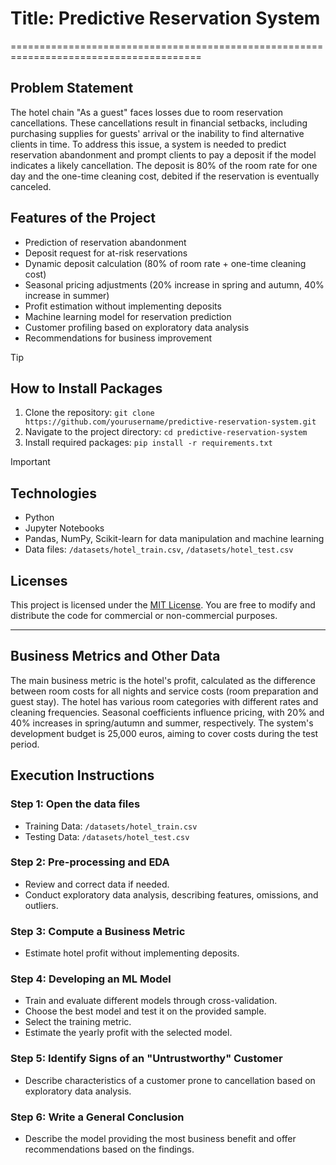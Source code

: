 # Title: Predictive Reservation System

=======================================================================================

## Problem Statement

The hotel chain "As a guest" faces losses due to room reservation cancellations. These cancellations result in financial setbacks, including purchasing supplies for guests' arrival or the inability to find alternative clients in time. To address this issue, a system is needed to predict reservation abandonment and prompt clients to pay a deposit if the model indicates a likely cancellation. The deposit is 80% of the room rate for one day and the one-time cleaning cost, debited if the reservation is eventually canceled.

## Features of the Project

- Prediction of reservation abandonment
- Deposit request for at-risk reservations
- Dynamic deposit calculation (80% of room rate + one-time cleaning cost)
- Seasonal pricing adjustments (20% increase in spring and autumn, 40% increase in summer)
- Profit estimation without implementing deposits
- Machine learning model for reservation prediction
- Customer profiling based on exploratory data analysis
- Recommendations for business improvement

> [!TIP]
> ## How to Install Packages

1. Clone the repository: `git clone https://github.com/yourusername/predictive-reservation-system.git`
2. Navigate to the project directory: `cd predictive-reservation-system`
3. Install required packages: `pip install -r requirements.txt`

> [!IMPORTANT]
> ## Technologies

- Python
- Jupyter Notebooks
- Pandas, NumPy, Scikit-learn for data manipulation and machine learning
- Data files: `/datasets/hotel_train.csv`, `/datasets/hotel_test.csv`

## Licenses

This project is licensed under the [MIT License](LICENSE). You are free to modify and distribute the code for commercial or non-commercial purposes.

---

## Business Metrics and Other Data

The main business metric is the hotel's profit, calculated as the difference between room costs for all nights and service costs (room preparation and guest stay). The hotel has various room categories with different rates and cleaning frequencies. Seasonal coefficients influence pricing, with 20% and 40% increases in spring/autumn and summer, respectively. The system's development budget is 25,000 euros, aiming to cover costs during the test period.

## Execution Instructions

### Step 1: Open the data files
- Training Data: `/datasets/hotel_train.csv`
- Testing Data: `/datasets/hotel_test.csv`

### Step 2: Pre-processing and EDA
- Review and correct data if needed.
- Conduct exploratory data analysis, describing features, omissions, and outliers.

### Step 3: Compute a Business Metric
- Estimate hotel profit without implementing deposits.

### Step 4: Developing an ML Model
- Train and evaluate different models through cross-validation.
- Choose the best model and test it on the provided sample.
- Select the training metric.
- Estimate the yearly profit with the selected model.

### Step 5: Identify Signs of an "Untrustworthy" Customer
- Describe characteristics of a customer prone to cancellation based on exploratory data analysis.

### Step 6: Write a General Conclusion
- Describe the model providing the most business benefit and offer recommendations based on the findings.
